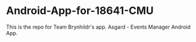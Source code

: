 # Android-App-for-18641-CMU

This is the repo for Team Brynhildr's app.
Asgard - Events Manager Android App.

